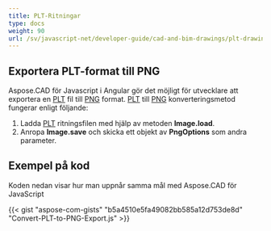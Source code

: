 ```yaml
---
title: PLT-Ritningar
type: docs
weight: 90
url: /sv/javascript-net/developer-guide/cad-and-bim-drawings/plt-drawings/
---
```


## **Exportera PLT-format till PNG**

Aspose.CAD för Javascript i Angular gör det möjligt för utvecklare att exportera en [PLT](https://docs.fileformat.com/cad/plt/) fil till [PNG](https://docs.fileformat.com/image/png/) format.
[PLT](https://docs.fileformat.com/cad/plt/) till [PNG](https://docs.fileformat.com/image/png/) konverteringsmetod fungerar enligt följande:

1. Ladda [PLT](https://docs.fileformat.com/cad/plt/) ritningsfilen med hjälp av metoden **Image.load**.
1. Anropa **Image.save** och skicka ett objekt av **PngOptions** som andra parameter.

## Exempel på kod

Koden nedan visar hur man uppnår samma mål med Aspose.CAD för JavaScript

{{< gist "aspose-com-gists" "b5a4510e5fa49082bb585a12d753de8d" "Convert-PLT-to-PNG-Export.js" >}}

